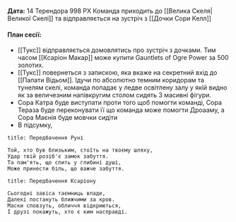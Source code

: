 **Дата:** 14 Терендора 998 РХ
Команда приходить до [[Велика Скеля|Великої Скелі]] та відправляється на зустріч з [[Дочки Сори Келл]]

#### **План сесії:**
- [[Тукс]] відправляється домовлятись про зустріч з дочками. Тим часом [[Ксаріон Макар]] може купити Gauntlets of Ogre Power за 500 золотих. 
- [[Тукс]] повернеться з запискою, яка вкаже на секретний вхід до [[Палати Відьом]]. Ідучи по абсолютно темним коридорам та тунелям скелі, команда попадає у ледве освітлену залу у якій видно як за величезним напівкругим столом сидять 3 масивні фігури. 
- Сора Катра буде виступати проти того щоб помогти команді, Сора Тераза буде переконувати її що команда може помогти Дроааму, а Сора Маєнія буде мовчки сидіти
- В підсумку, 

```ad-important
title: Передбачення Руні

Той, хто був близьким, стоїть на твоєму шляху,  
Удар твій розіб'є замок забуття.  
Та пам'ять, що спить у глибині душі,  
Може принести біль, що важче забуття.
```
```ad-important
title: Передбачення Ксаріону

Сьогодні завіса таємниць впаде,  
Далекі постануть ближчими за кров.  
Маски сповзуть, обличчя відкриються,  
І друзі покажуть, хто є ким насправді.
```